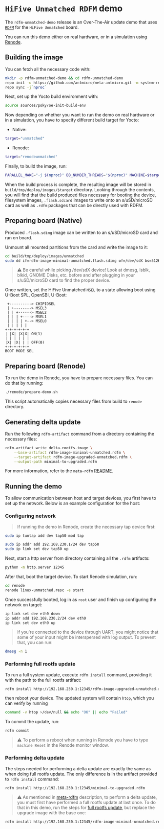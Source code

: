 # `HiFive Unmatched RDFM` demo

The `rdfm-unmatched-demo` release is an Over-The-Air update demo that uses [`RDFM`](https://github.com/antmicro/rdfm) for the `HiFive Unmatched` board.

You can run this demo either on real hardware, or in a simulation using [Renode](https://github.com/renode/renode).

## Building the image

You can fetch all the necessary code with:
<!-- name="fetch-sources" -->
```sh
mkdir -p rdfm-unmatched-demo && cd rdfm-unmatched-demo
repo init -u https://github.com/antmicro/meta-antmicro.git -m system-releases/rdfm-unmatched-demo/manifest.xml -b master
repo sync -j`nproc`
```

Next, set up the Yocto build environment with:
<!-- name="setup-yocto" -->
```sh
source sources/poky/oe-init-build-env
```

Now depending on whether you want to run the demo on real hardware or in a simulation,
you have to specify different build target for Yocto:

- Native:
<!-- name="target-native" -->
```sh
target="unmatched"
```

- Renode:
<!-- name="target-renode" -->
```sh
target="renodeunmatched"
```

Finally, to build the image, run:
<!-- name="build-image" -->
```sh
PARALLEL_MAKE="-j $(nproc)" BB_NUMBER_THREADS="$(nproc)" MACHINE=$target bitbake rdfm-image-minimal rdfm-image-upgraded
```

When the build process is complete, the resulting image will be stored in `build/tmp/deploy/images/$target` directory.
Looking through the contents, you will find that the build produced files necessary for booting the device,
filesystem images, `.flash.sdcard` images to write onto an s/uSD/microSD card as well as `.rdfm` packages
that can be directly used with RDFM.

## Preparing board (Native)

Produced `.flash.sdimg` image can be written to an s/uSD/microSD card and ran on board.

Unmount all mounted partitions from the card and write the image to it:
```sh
cd build/tmp/deploy/images/unmatched
sudo dd if=rdfm-image-minimal-unmatched.flash.sdimg of=/dev/sdX bs=512K iflag=fullblock oflag=direct conv=fsync status=progress
```
> :warning: Be careful while picking /dev/sdX device! Look at dmesg, lsblk, blkid, GNOME Disks, etc.
> before and after plugging in your s/uSD/microSD card to find the proper device.

Once written, set the HiFive Unmatched `MSEL` to a state allowing boot using U-Boot SPL, OpenSBI, U-Boot:
```
 +----------> CHIPIDSEL
 | +--------> MSEL3
 | | +------> MSEL2
 | | | +----> MSEL1
 | | | | +--> MSEL0
 | | | | |
+-+-+-+-+-+
| |X| |X|X| ON(1)
| | | | | |
|X| |X| | | OFF(0)
+-+-+-+-+-+
BOOT MODE SEL
```

## Preparing board (Renode)

To run the demo in Renode, you have to prepare necessary files.
You can do that by running:

<!-- name="copy-artifacts" -->
```sh
./renode/prepare-demo.sh
```

This script automatically copies necessary files from build to `renode` directory.

## Generating delta update

Run the following `rdfm-artifact` command from a directory containing the necessary files:

<!-- name="create-delta" -->
```sh
rdfm-artifact write delta-rootfs-image \
    --base-artifact rdfm-image-minimal-unmatched.rdfm \
    --target-artifact rdfm-image-upgraded-unmatched.rdfm \
    --output-path minimal-to-upgraded.rdfm
```

For more information, refer to the `meta-rdfm` [README](../../meta-rdfm/README.md#how-to-use).

## Running the demo

To allow communication between host and target devices, you first have to set up the network.
Below is an example configuration for the host:

### Configuring network

> If running the demo in Renode, create the necessary tap device first:
<!-- name="setup-tap" -->
```sh
sudo ip tuntap add dev tap50 mod tap
```

<!-- name="setup-host" -->
```sh
sudo ip addr add 192.168.230.1/24 dev tap50
sudo ip link set dev tap50 up
```

Next, start a http server from directory containing all the `.rdfm` artifacts:
<!-- name="start-server" -->
```sh
python -m http.server 12345
```

After that, boot the target device.
To start Renode simulation, run:
<!-- name="start-renode" -->
```sh
cd renode
renode linux-unmatched.resc -e start
```

Once successfully booted, log in as `root` user and finish up configuring the network on target:
<!-- name="setup-target" -->
```sh
ip link set dev eth0 down
ip addr add 192.168.230.2/24 dev eth0
ip link set dev eth0 up
```

> If you're connected to the device through UART,
> you might notice that some of your input might be interspersed
> with log output. To prevent that, you can run:
<!-- name="silence-logs" -->
```sh
dmesg -n 1
```

### Performing full rootfs update

To run a full system update, execute `rdfm install` command, providing it with the path to the full rootfs artifact:
<!-- name="update-full" -->
```sh
rdfm install http://192.168.230.1:12345/rdfm-image-upgraded-unmatched.rdfm
```
then reboot your device.
The updated system will contain `htop`, which you can verify by running
<!-- name="check-update" -->
```sh
command -v htop >/dev/null && echo "OK" || echo "Failed"
```

To commit the update, run:
<!-- name="commit-update" -->
```sh
rdfm commit
```

> :warning: To perform a reboot when running in Renode
> you have to type `machine Reset` in the Renode monitor window.

### Performing delta update

The steps needed for performing a delta update are exactly the same as when doing full rootfs update.
The only difference is in the artifact provided to `rdfm install` command:
<!-- name="update-delta" -->
```sh
rdfm install http://192.168.230.1:12345/minimal-to-upgraded.rdfm
```

> :warning: As mentioned in [meta-rdfm](../../meta-rdfm/README.md#generating-a-delta-update) description,
> to perform a delta update, you must first have performed a full rootfs update at last once.
> To do that in this demo, run the steps for [full rootfs update](#performing-full-rootfs-update),
> but replace the upgrade image with the base one:
<!-- name="update-same" -->
```sh
rdfm install http://192.168.230.1:12345/rdfm-image-minimal-unmatched.rdfm
```

